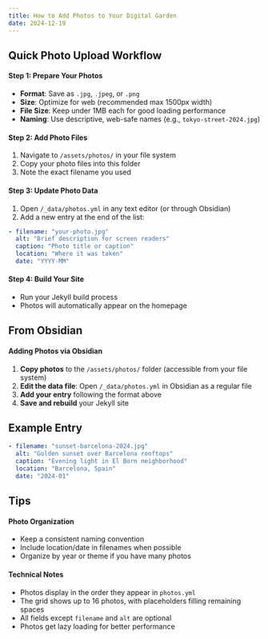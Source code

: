 ```yaml
---
title: How to Add Photos to Your Digital Garden
date: 2024-12-19
---
```


## Quick Photo Upload Workflow

#### Step 1: Prepare Your Photos

- **Format**: Save as `.jpg`, `.jpeg`, or `.png`
- **Size**: Optimize for web (recommended max 1500px width)
- **File Size**: Keep under 1MB each for good loading performance
- **Naming**: Use descriptive, web-safe names (e.g., `tokyo-street-2024.jpg`)

#### Step 2: Add Photo Files

1. Navigate to `/assets/photos/` in your file system
2. Copy your photo files into this folder
3. Note the exact filename you used

#### Step 3: Update Photo Data

1. Open `/_data/photos.yml` in any text editor (or through Obsidian)
2. Add a new entry at the end of the list:

```yaml
- filename: "your-photo.jpg"
  alt: "Brief description for screen readers"
  caption: "Photo title or caption"
  location: "Where it was taken"
  date: "YYYY-MM"
```

#### Step 4: Build Your Site

- Run your Jekyll build process
- Photos will automatically appear on the homepage

## From Obsidian

#### Adding Photos via Obsidian

1. **Copy photos** to the `/assets/photos/` folder (accessible from your file system)
2. **Edit the data file**: Open `/_data/photos.yml` in Obsidian as a regular file
3. **Add your entry** following the format above
4. **Save and rebuild** your Jekyll site

## Example Entry

```yaml
- filename: "sunset-barcelona-2024.jpg"
  alt: "Golden sunset over Barcelona rooftops"
  caption: "Evening light in El Born neighborhood"
  location: "Barcelona, Spain"
  date: "2024-01"
```

## Tips

#### Photo Organization

- Keep a consistent naming convention
- Include location/date in filenames when possible
- Organize by year or theme if you have many photos

#### Technical Notes

- Photos display in the order they appear in `photos.yml`
- The grid shows up to 16 photos, with placeholders filling remaining spaces
- All fields except `filename` and `alt` are optional
- Photos get lazy loading for better performance
